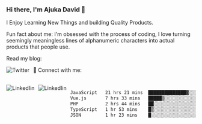 ### Hi there, I'm Ajuka David 🥷

I Enjoy Learning New Things and building Quality Products.

Fun fact about me: I'm obsessed with the process of coding, I love turning seemingly meaningless lines of alphanumeric characters into actual products that people use.

Read my blog:

<a href="https://tobit.hashnode.dev/"> <img src="https://img.shields.io/badge/Hashnode-2962FF?style=for-the-badge&logo=hashnode&logoColor=white"
     alt="Twitter"
     style="float: left; margin-right: 10px;" /> </a>


📱 Connect with me: 

<br />
<a href="https://www.linkedin.com/in/david-ajuka-630660144/"> <img src="https://img.shields.io/badge/LinkedIn-0077B5?style=for-the-badge&logo=linkedin&logoColor=white"
     alt="LinkedIin"
     style="float: left; margin-right: 10px;" /> </a> <a href="mailto:ajuka.zephiniah@gmail.com"> <img src="https://img.shields.io/badge/Gmail-D14836?style=for-the-badge&logo=gmail&logoColor=white"
     alt="LinkedIin"
     style="float: left; margin-right: 10px;" /> </a>
     

<!--START_SECTION:waka-->

```txt
JavaScript   21 hrs 21 mins  ██████████████▓░░░░░░░░░░   59.31 %
Vue.js       7 hrs 33 mins   █████▒░░░░░░░░░░░░░░░░░░░   20.98 %
PHP          2 hrs 44 mins   ██░░░░░░░░░░░░░░░░░░░░░░░   07.60 %
TypeScript   1 hr 53 mins    █▒░░░░░░░░░░░░░░░░░░░░░░░   05.23 %
JSON         1 hr 23 mins    █░░░░░░░░░░░░░░░░░░░░░░░░   03.85 %
```

<!--END_SECTION:waka-->
